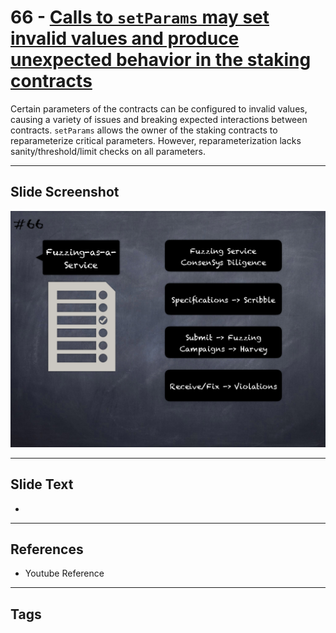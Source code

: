 
# 66 - [Calls to `setParams` may set invalid values and produce unexpected behavior in the staking contracts](./Calls%20to%20`setParams`%20may%20set%20invalid%20values%20and%20produce%20unexpected%20behavior%20in%20the%20staking%20contracts.md)

 Certain parameters of the contracts can be configured to invalid values, causing a variety of issues and breaking expected interactions between contracts. `setParams` allows the owner of the staking contracts to reparameterize critical parameters. However, reparameterization lacks sanity/threshold/limit checks on all parameters.


___
## Slide Screenshot
![066.png](../../images/6.Audit%20Techniques%20and%20Tools%20101/066.png)
___
## Slide Text
- 
___
## References
- Youtube Reference
___
## Tags
